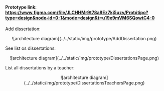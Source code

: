 #### Prototype link: https://www.figma.com/file/JLCHHMr9t78a8Ez7kj5uzy/Protótipo?type=design&node-id=0-1&mode=design&t=u19e9mVM6SQowtC4-0

Add dissertation:
<p align="center">
    ![architecture diagram](../../static/img/prototype/AddDissertation.png)
</p>

See list os dissertations:
<p align="center">
    ![architecture diagram](../../static/img/prototype/DissertationsPage.png)
</p>

List all dissertations by a teacher:

<p align="center">
    ![architecture diagram](../../static/img/prototype/DissertationsTeachersPage.png)
</p>
